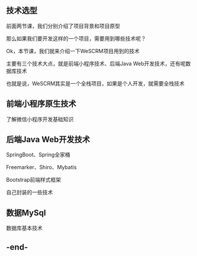 
## 技术选型

前面两节课，我们分别介绍了项目背景和项目原型

那么如果我们要开发这样的一个项目，需要用到哪些技术呢？

Ok，本节课，我们就来介绍一下WeSCRM项目用到的技术


主要有三个技术大点，就是前端小程序技术、后端Java Web开发技术，还有呢数据库技术

也就是说，WeSCRM其实是一个全栈项目，如果是个人开发，就需要全栈技术

## 前端小程序原生技术

了解微信小程序开发基础知识


## 后端Java Web开发技术

SpringBoot、Spring全家桶

Freemarker、Shiro、Mybatis

Bootstrap前端样式框架

自己封装的一些技术

## 数据MySql

数据库基本技术

## -end- 


